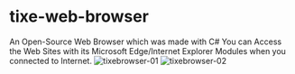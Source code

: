 # tixe-web-browser
An Open-Source Web Browser which was made with C#
You can Access the Web Sites with its Microsoft Edge/Internet Explorer Modules when you connected to Internet.
![tixebrowser-01](https://user-images.githubusercontent.com/82767775/144010327-b6d96cdf-9e38-4d43-95fe-6afb8aaf630a.png)
![tixebrowser-02](https://user-images.githubusercontent.com/82767775/144010383-8e9fee19-871d-4d35-abe8-49b2b7ca3fae.png)

